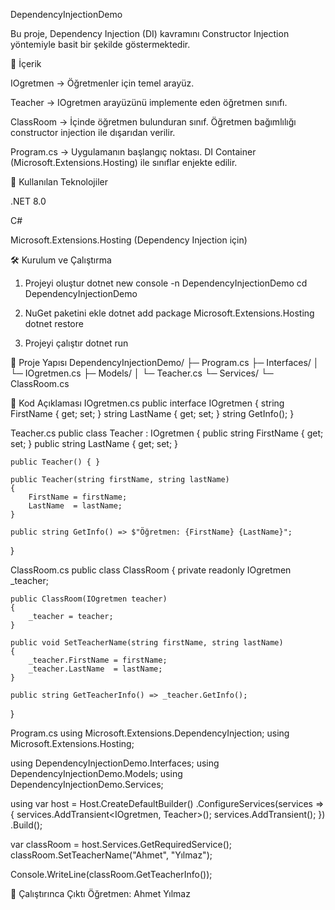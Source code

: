 DependencyInjectionDemo

Bu proje, Dependency Injection (DI) kavramını Constructor Injection yöntemiyle basit bir şekilde göstermektedir.

📌 İçerik

IOgretmen → Öğretmenler için temel arayüz.

Teacher → IOgretmen arayüzünü implemente eden öğretmen sınıfı.

ClassRoom → İçinde öğretmen bulunduran sınıf. Öğretmen bağımlılığı constructor injection ile dışarıdan verilir.

Program.cs → Uygulamanın başlangıç noktası. DI Container (Microsoft.Extensions.Hosting) ile sınıflar enjekte edilir.

🚀 Kullanılan Teknolojiler

.NET 8.0

C#

Microsoft.Extensions.Hosting (Dependency Injection için)

🛠️ Kurulum ve Çalıştırma
1. Projeyi oluştur
dotnet new console -n DependencyInjectionDemo
cd DependencyInjectionDemo

2. NuGet paketini ekle
dotnet add package Microsoft.Extensions.Hosting
dotnet restore

3. Projeyi çalıştır
dotnet run

📂 Proje Yapısı
DependencyInjectionDemo/
├─ Program.cs
├─ Interfaces/
│  └─ IOgretmen.cs
├─ Models/
│  └─ Teacher.cs
└─ Services/
   └─ ClassRoom.cs

📖 Kod Açıklaması
IOgretmen.cs
public interface IOgretmen
{
    string FirstName { get; set; }
    string LastName  { get; set; }
    string GetInfo();
}

Teacher.cs
public class Teacher : IOgretmen
{
    public string FirstName { get; set; }
    public string LastName  { get; set; }

    public Teacher() { }

    public Teacher(string firstName, string lastName)
    {
        FirstName = firstName;
        LastName  = lastName;
    }

    public string GetInfo() => $"Öğretmen: {FirstName} {LastName}";
}

ClassRoom.cs
public class ClassRoom
{
    private readonly IOgretmen _teacher;

    public ClassRoom(IOgretmen teacher)
    {
        _teacher = teacher;
    }

    public void SetTeacherName(string firstName, string lastName)
    {
        _teacher.FirstName = firstName;
        _teacher.LastName  = lastName;
    }

    public string GetTeacherInfo() => _teacher.GetInfo();
}

Program.cs
using Microsoft.Extensions.DependencyInjection;
using Microsoft.Extensions.Hosting;

using DependencyInjectionDemo.Interfaces;
using DependencyInjectionDemo.Models;
using DependencyInjectionDemo.Services;

using var host = Host.CreateDefaultBuilder()
    .ConfigureServices(services =>
    {
        services.AddTransient<IOgretmen, Teacher>();
        services.AddTransient<ClassRoom>();
    })
    .Build();

var classRoom = host.Services.GetRequiredService<ClassRoom>();
classRoom.SetTeacherName("Ahmet", "Yılmaz");

Console.WriteLine(classRoom.GetTeacherInfo());

🎯 Çalıştırınca Çıktı
Öğretmen: Ahmet Yılmaz

